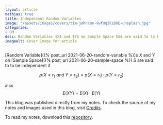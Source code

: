 ```yaml
---
layout: article
mathjax: true
title: Independent Random Variables
image: "/assets/images/covers/tim-johnson-Vwf8q3RzBRE-unsplash.jpg"
categories:
- DM
desc: Random Variables $X$ and $Y$ on Sample Space $S$ are said to to be independent if  
imagealt: Cover Image for article
---
```


[Random Variable]({% post_url 2021-06-20-random-variable %})s $X$ and $Y$ on [Sample Space]({% post_url 2021-06-20-sample-space %}) $S$ are said to to be independent if 
































































































































































































































































































































































































$$p(X=r_1\ and\ Y=r_2) = p(X=r_1) \cdot p(Y=r_2)$$
































































































































































































































































































































































































also
$$E(XY) = E(X) \cdot E(Y)$$

































































































































































































































































































































































































This blog was published directly from my notes.
To check the source of my notes and images used in this blog, visit <a href="/credits.html" target="_blank">Credits</a>.

To read my notes, download this <a href="https://github.com/bovem/CS" target="blank">repository</a>.